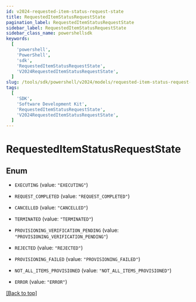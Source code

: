 ```yaml
---
id: v2024-requested-item-status-request-state
title: RequestedItemStatusRequestState
pagination_label: RequestedItemStatusRequestState
sidebar_label: RequestedItemStatusRequestState
sidebar_class_name: powershellsdk
keywords:
  [
    'powershell',
    'PowerShell',
    'sdk',
    'RequestedItemStatusRequestState',
    'V2024RequestedItemStatusRequestState',
  ]
slug: /tools/sdk/powershell/v2024/models/requested-item-status-request-state
tags:
  [
    'SDK',
    'Software Development Kit',
    'RequestedItemStatusRequestState',
    'V2024RequestedItemStatusRequestState',
  ]
---
```


# RequestedItemStatusRequestState

## Enum

- `EXECUTING` (value: `"EXECUTING"`)

- `REQUEST_COMPLETED` (value: `"REQUEST_COMPLETED"`)

- `CANCELLED` (value: `"CANCELLED"`)

- `TERMINATED` (value: `"TERMINATED"`)

- `PROVISIONING_VERIFICATION_PENDING` (value: `"PROVISIONING_VERIFICATION_PENDING"`)

- `REJECTED` (value: `"REJECTED"`)

- `PROVISIONING_FAILED` (value: `"PROVISIONING_FAILED"`)

- `NOT_ALL_ITEMS_PROVISIONED` (value: `"NOT_ALL_ITEMS_PROVISIONED"`)

- `ERROR` (value: `"ERROR"`)

[[Back to top]](#)
